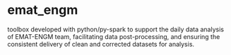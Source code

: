# emat_engm
 toolbox developed with python/py-spark to support the daily data analysis of EMAT-ENGM team, facilitating data post-processing, and ensuring the consistent delivery of clean and corrected datasets for analysis.
